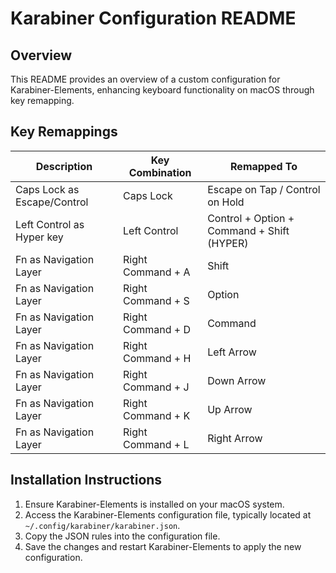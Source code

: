 # Karabiner Configuration README

## Overview

This README provides an overview of a custom configuration for Karabiner-Elements, enhancing keyboard functionality on macOS through key remapping.

## Key Remappings

| Description                 | Key Combination   | Remapped To                                |
| --------------------------- | ----------------- | ------------------------------------------ |
| Caps Lock as Escape/Control | Caps Lock         | Escape on Tap / Control on Hold            |
| Left Control as Hyper key   | Left Control      | Control + Option + Command + Shift (HYPER) |
| Fn as Navigation Layer      | Right Command + A | Shift                                      |
| Fn as Navigation Layer      | Right Command + S | Option                                     |
| Fn as Navigation Layer      | Right Command + D | Command                                    |
| Fn as Navigation Layer      | Right Command + H | Left Arrow                                 |
| Fn as Navigation Layer      | Right Command + J | Down Arrow                                 |
| Fn as Navigation Layer      | Right Command + K | Up Arrow                                   |
| Fn as Navigation Layer      | Right Command + L | Right Arrow                                |

## Installation Instructions

1. Ensure Karabiner-Elements is installed on your macOS system.
2. Access the Karabiner-Elements configuration file, typically located at `~/.config/karabiner/karabiner.json`.
3. Copy the JSON rules into the configuration file.
4. Save the changes and restart Karabiner-Elements to apply the new configuration.
